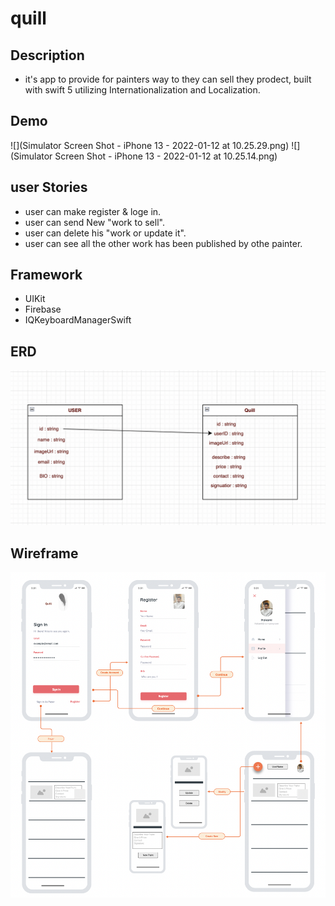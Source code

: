 # quill

## Description

- it's app to provide for painters way to they can sell they prodect, built with swift 5 utilizing Internationalization and Localization.

## Demo

![](Simulator Screen Shot - iPhone 13 - 2022-01-12 at 10.25.29.png)
![](Simulator Screen Shot - iPhone 13 - 2022-01-12 at 10.25.14.png)


## user Stories 

- user can make register & loge in.
- user can send New "work to sell".
- user can delete his "work or update it".
- user can see all the other work has been published by othe painter.

## Framework
- UIKit
- Firebase
- IQKeyboardManagerSwift


## ERD

![](ERD.png)




## Wireframe
![](wirefrime.png)


